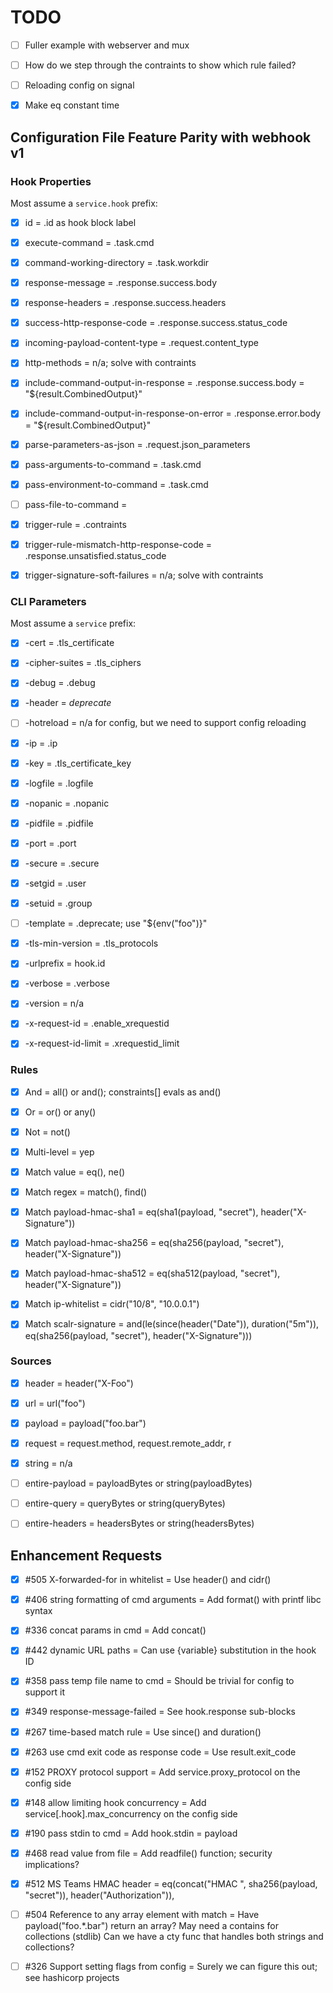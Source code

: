 # TODO

- [ ] Fuller example with webserver and mux
- [ ] How do we step through the contraints to show which rule failed?
- [ ] Reloading config on signal
- [x] Make eq constant time


## Configuration File Feature Parity with webhook v1

### Hook Properties

Most assume a `service.hook` prefix:

- [x] id = .id as hook block label
- [x] execute-command = .task.cmd
- [x] command-working-directory = .task.workdir
- [x] response-message = .response.success.body
- [x] response-headers = .response.success.headers
- [x] success-http-response-code = .response.success.status_code
- [x] incoming-payload-content-type = .request.content_type
- [x] http-methods = n/a; solve with contraints
- [x] include-command-output-in-response = .response.success.body = "${result.CombinedOutput}"
- [x] include-command-output-in-response-on-error = .response.error.body = "${result.CombinedOutput}"
- [x] parse-parameters-as-json = .request.json_parameters
- [x] pass-arguments-to-command = .task.cmd
- [x] pass-environment-to-command = .task.cmd
- [ ] pass-file-to-command =
- [x] trigger-rule = .contraints
- [x] trigger-rule-mismatch-http-response-code = .response.unsatisfied.status_code
- [x] trigger-signature-soft-failures = n/a; solve with contraints


### CLI Parameters

Most assume a `service` prefix:

- [x] -cert = .tls_certificate
- [x] -cipher-suites = .tls_ciphers
- [x] -debug = .debug
- [x] -header = *deprecate*
- [ ] -hotreload = n/a for config, but we need to support config reloading
- [x] -ip = .ip
- [x] -key = .tls_certificate_key
- [x] -logfile = .logfile
- [x] -nopanic = .nopanic
- [x] -pidfile = .pidfile
- [x] -port = .port
- [x] -secure = .secure
- [x] -setgid = .user
- [x] -setuid = .group
- [ ] -template = .deprecate; use "${env("foo")}"
- [x] -tls-min-version = .tls_protocols
- [x] -urlprefix = hook.id
- [x] -verbose = .verbose
- [x] -version = n/a
- [x] -x-request-id = .enable_xrequestid
- [x] -x-request-id-limit = .xrequestid_limit


### Rules

- [x] And = all() or and(); constraints[] evals as and()
- [x] Or = or() or any()
- [x] Not = not()
- [x] Multi-level = yep
- [x] Match value = eq(), ne()
- [x] Match regex = match(), find()
- [x] Match payload-hmac-sha1 = eq(sha1(payload, "secret"), header("X-Signature"))
- [x] Match payload-hmac-sha256 = eq(sha256(payload, "secret"), header("X-Signature"))
- [x] Match payload-hmac-sha512 = eq(sha512(payload, "secret"), header("X-Signature"))
- [x] Match ip-whitelist = cidr("10/8", "10.0.0.1")
- [x] Match scalr-signature = and(le(since(header("Date")), duration("5m")), eq(sha256(payload, "secret"), header("X-Signature")))


### Sources

- [x] header = header("X-Foo")
- [x] url = url("foo")
- [x] payload = payload("foo.bar")
- [x] request = request.method, request.remote_addr, r
- [x] string = n/a
- [ ] entire-payload = payloadBytes or string(payloadBytes)
- [ ] entire-query = queryBytes or string(queryBytes)
- [ ] entire-headers = headersBytes or string(headersBytes)


## Enhancement Requests

- [x] #505 X-forwarded-for in whitelist =
      Use header() and cidr()
- [x] #406 string formatting of cmd arguments =
      Add format() with printf libc syntax
- [x] #336 concat params in cmd =
      Add concat()
- [x] #442 dynamic URL paths =
      Can use {variable} substitution in the hook ID
- [x] #358 pass temp file name to cmd =
      Should be trivial for config to support it
- [x] #349 response-message-failed =
      See hook.response sub-blocks
- [x] #267 time-based match rule =
      Use since() and duration()
- [x] #263 use cmd exit code as response code =
      Use result.exit_code
- [x] #152 PROXY protocol support =
      Add service.proxy_protocol on the config side
- [x] #148 allow limiting hook concurrency =
      Add service[.hook].max_concurrency on the config side
- [x] #190 pass stdin to cmd =
      Add hook.stdin = payload
- [x] #468 read value from file =
      Add readfile() function; security implications?
- [x] #512 MS Teams HMAC header =
      eq(concat("HMAC ", sha256(payload, "secret")), header("Authorization")),

- [ ] #504 Reference to any array element with match =
      Have payload("foo.*.bar") return an array?
      May need a contains for collections (stdlib)
        Can we have a cty func that handles both strings and collections?

- [ ] #326 Support setting flags from config =
      Surely we can figure this out; see hashicorp projects


